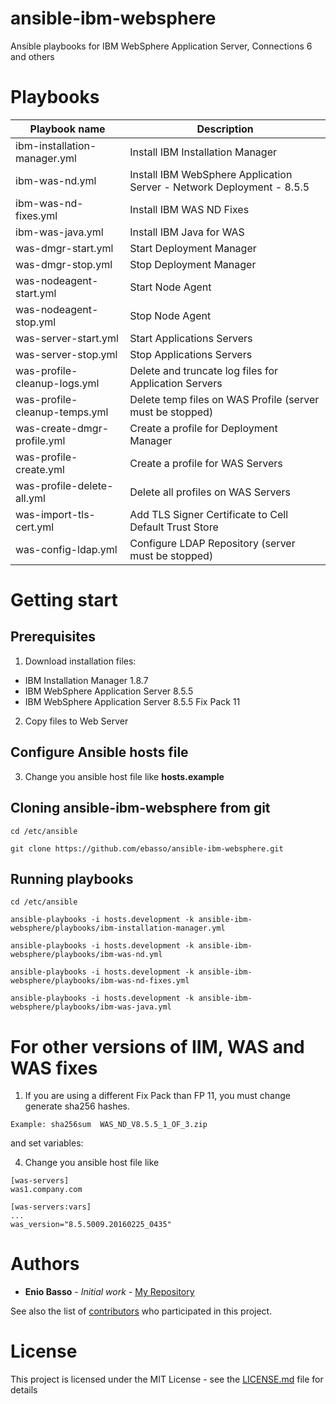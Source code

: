 # ansible-ibm-websphere
Ansible playbooks for IBM WebSphere Application Server, Connections 6 and others

# Playbooks

| Playbook name                |            Description                                                  |
|------------------------------|-------------------------------------------------------------------------|
| ibm-installation-manager.yml | Install IBM Installation Manager   |
| ibm-was-nd.yml               | Install IBM WebSphere Application Server - Network Deployment - 8.5.5  |
| ibm-was-nd-fixes.yml         | Install IBM WAS ND Fixes  |
| ibm-was-java.yml             | Install IBM Java for WAS  |
| was-dmgr-start.yml           | Start Deployment Manager |
| was-dmgr-stop.yml            | Stop Deployment Manager |
| was-nodeagent-start.yml      | Start Node Agent |
| was-nodeagent-stop.yml       | Stop Node Agent |
| was-server-start.yml         | Start Applications Servers |
| was-server-stop.yml          | Stop Applications Servers |
| was-profile-cleanup-logs.yml | Delete and truncate log files for Application Servers|
| was-profile-cleanup-temps.yml| Delete temp files on WAS Profile (server must be stopped) |
| was-create-dmgr-profile.yml  | Create a profile for Deployment Manager |
| was-profile-create.yml       | Create a profile for WAS Servers |
| was-profile-delete-all.yml   | Delete all profiles on WAS Servers |
| was-import-tls-cert.yml      | Add TLS Signer Certificate to Cell Default Trust Store |
| was-config-ldap.yml          | Configure LDAP Repository (server must be stopped) |


# Getting start

## Prerequisites

1) Download installation files:

* IBM Installation Manager 1.8.7
* IBM WebSphere Application Server 8.5.5
* IBM WebSphere Application Server 8.5.5 Fix Pack 11

2) Copy files to Web Server

## Configure Ansible hosts file

3) Change you ansible host file like **hosts.example**


## Cloning ansible-ibm-websphere from git

```
cd /etc/ansible

git clone https://github.com/ebasso/ansible-ibm-websphere.git
```

## Running playbooks

```
cd /etc/ansible

ansible-playbooks -i hosts.development -k ansible-ibm-websphere/playbooks/ibm-installation-manager.yml

ansible-playbooks -i hosts.development -k ansible-ibm-websphere/playbooks/ibm-was-nd.yml

ansible-playbooks -i hosts.development -k ansible-ibm-websphere/playbooks/ibm-was-nd-fixes.yml

ansible-playbooks -i hosts.development -k ansible-ibm-websphere/playbooks/ibm-was-java.yml

```

# For other versions of IIM, WAS and WAS fixes

1) If you are using a different Fix Pack than FP 11, you must change
generate sha256 hashes.

```
Example: sha256sum  WAS_ND_V8.5.5_1_OF_3.zip
```
and set variables:

4) Change you ansible host file like

```
[was-servers]
was1.company.com

[was-servers:vars]
...
was_version="8.5.5009.20160225_0435"
```

# Authors

* **Enio Basso** - *Initial work* - [My Repository](https://github.com/ebasso)


See also the list of [contributors](https://github.com/ebasso/ansible-ibm-websphere/graphs/contributors) who participated in this project.

# License

This project is licensed under the MIT License - see the [LICENSE.md](LICENSE.md) file for details
